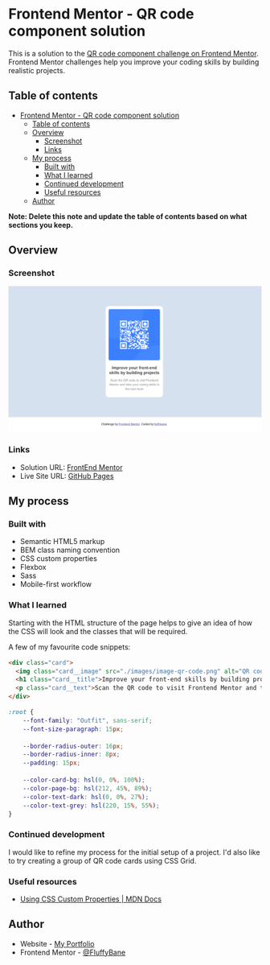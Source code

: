 # Frontend Mentor - QR code component solution

This is a solution to the [QR code component challenge on Frontend Mentor](https://www.frontendmentor.io/challenges/qr-code-component-iux_sIO_H). Frontend Mentor challenges help you improve your coding skills by building realistic projects. 

## Table of contents

- [Frontend Mentor - QR code component solution](#frontend-mentor---qr-code-component-solution)
  - [Table of contents](#table-of-contents)
  - [Overview](#overview)
    - [Screenshot](#screenshot)
    - [Links](#links)
  - [My process](#my-process)
    - [Built with](#built-with)
    - [What I learned](#what-i-learned)
    - [Continued development](#continued-development)
    - [Useful resources](#useful-resources)
  - [Author](#author)

**Note: Delete this note and update the table of contents based on what sections you keep.**

## Overview

### Screenshot

![](./images/screenshot.png)

### Links

- Solution URL: [FrontEnd Mentor](https://www.frontendmentor.io/solutions/qr-code-component-sass-bem-bcrSQHRsbg)
- Live Site URL: [GitHub Pages](https://fluffybane.github.io/qr-code-component/)

## My process

### Built with

- Semantic HTML5 markup
- BEM class naming convention
- CSS custom properties
- Flexbox
- Sass
- Mobile-first workflow

### What I learned

Starting with the HTML structure of the page helps to give an idea of how the CSS will look and the classes that will be required.

A few of my favourite code snippets:

```html
<div class="card">
  <img class="card__image" src="./images/image-qr-code.png" alt="QR code">
  <h1 class="card__title">Improve your front-end skills by building projects</h1>
  <p class="card__text">Scan the QR code to visit Frontend Mentor and take your coding skills to the next level</p>
</div>
```
```css
:root {
	--font-family: "Outfit", sans-serif;
	--font-size-paragraph: 15px;

	--border-radius-outer: 16px;
	--border-radius-inner: 8px;
	--padding: 15px;

	--color-card-bg: hsl(0, 0%, 100%);
	--color-page-bg: hsl(212, 45%, 89%);
	--color-text-dark: hsl(0, 0%, 27%);
	--color-text-grey: hsl(220, 15%, 55%);
}
```

### Continued development

I would like to refine my process for the initial setup of a project. I'd also like to try creating a group of QR code cards using CSS Grid.

### Useful resources

- [Using CSS Custom Properties | MDN Docs](https://developer.mozilla.org/en-US/docs/Web/CSS/Using_CSS_custom_properties)

## Author

- Website - [My Portfolio](https://fluffybane.github.io/portfolio-site/)
- Frontend Mentor - [@FluffyBane](https://www.frontendmentor.io/profile/FluffyBane)
